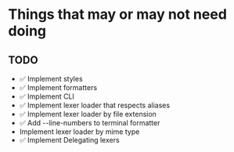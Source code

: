 # Things that may or may not need doing

## TODO

* ✅ Implement styles
* ✅ Implement formatters
* ✅ Implement CLI
* ✅ Implement lexer loader that respects aliases
* ✅ Implement lexer loader by file extension
* ✅ Add --line-numbers to terminal formatter
* Implement lexer loader by mime type
* ✅ Implement Delegating lexers
